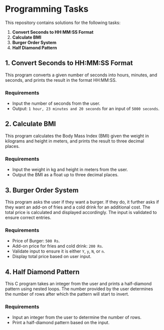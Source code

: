 # Programming Tasks

This repository contains solutions for the following tasks:

1. **Convert Seconds to HH:MM:SS Format**
2. **Calculate BMI**
3. **Burger Order System**
4. **Half Diamond Pattern**

## 1. Convert Seconds to HH:MM:SS Format

This program converts a given number of seconds into hours, minutes, and seconds, and prints the result in the format HH:MM:SS.

### Requirements

- Input the number of seconds from the user.
- Output: `1 hour, 23 minutes and 20 seconds` for an input of `5000 seconds`.

## 2. Calculate BMI

This program calculates the Body Mass Index (BMI) given the weight in kilograms and height in meters, and prints the result to three decimal places.

### Requirements

- Input the weight in kg and height in meters from the user.
- Output the BMI as a float up to three decimal places.

## 3. Burger Order System

This program asks the user if they want a burger. If they do, it further asks if they want an add-on of fries and a cold drink for an additional cost. The total price is calculated and displayed accordingly. The input is validated to ensure correct entries.

### Requirements

- Price of Burger: `500 Rs`.
- Add-on price for fries and cold drink: `200 Rs`.
- Validate input to ensure it is either `Y`, `y`, `N`, or `n`.
- Display total price based on user input.

## 4. Half Diamond Pattern

This C program takes an integer from the user and prints a half-diamond pattern using nested loops. The number provided by the user determines the number of rows after which the pattern will start to invert.

### Requirements

- Input an integer from the user to determine the number of rows.
- Print a half-diamond pattern based on the input.

